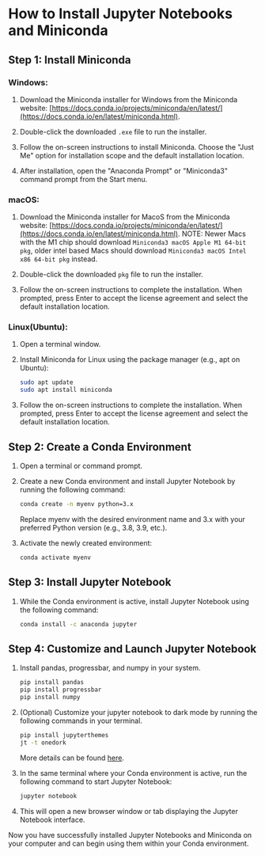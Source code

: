 # How to Install Jupyter Notebooks and Miniconda

## Step 1: Install Miniconda

### **Windows:**

1. Download the Miniconda installer for Windows from the Miniconda website: [https://docs.conda.io/projects/miniconda/en/latest/](https://docs.conda.io/en/latest/miniconda.html).

2. Double-click the downloaded `.exe` file to run the installer.

3. Follow the on-screen instructions to install Miniconda. Choose the "Just Me" option for installation scope and the default installation location.

4. After installation, open the "Anaconda Prompt" or "Miniconda3" command prompt from the Start menu.

### **macOS:**

1. Download the Miniconda installer for MacoS from the Miniconda website: [https://docs.conda.io/projects/miniconda/en/latest/](https://docs.conda.io/en/latest/miniconda.html). NOTE: Newer Macs with the M1 chip should download `Miniconda3 macOS Apple M1 64-bit pkg`, older intel based Macs should download `Miniconda3 macOS Intel x86 64-bit pkg` instead.

3. Double-click the downloaded `pkg` file to run the installer.

4. Follow the on-screen instructions to complete the installation. When prompted, press Enter to accept the license agreement and select the default installation location.

### **Linux(Ubuntu):**

1. Open a terminal window.

2. Install Miniconda for Linux using the package manager (e.g., apt on Ubuntu):

    ```bash
    sudo apt update
    sudo apt install miniconda
    ```

3. Follow the on-screen instructions to complete the installation. When prompted, press Enter to accept the license agreement and select the default installation location.

## Step 2: Create a Conda Environment

1. Open a terminal or command prompt.

2. Create a new Conda environment and install Jupyter Notebook by running the following command:

    ```bash
    conda create -n myenv python=3.x
    ```

    Replace myenv with the desired environment name and 3.x with your preferred Python version (e.g., 3.8, 3.9, etc.).

3. Activate the newly created environment:

    ```bash
    conda activate myenv
    ```

## Step 3: Install Jupyter Notebook

1. While the Conda environment is active, install Jupyter Notebook using the following command:

    ```bash
    conda install -c anaconda jupyter
    ```

## Step 4: Customize and Launch Jupyter Notebook

1. Install pandas, progressbar, and numpy in your system.

    ```bash
    pip install pandas
    pip install progressbar
    pip install numpy
    ```

2. (Optional) Customize your jupyter notebook to dark mode by running the following commands in your terminal.

    ```bash
    pip install jupyterthemes
    jt -t onedork
    ```

    More details can be found [here](https://saturncloud.io/blog/jupyter-notebook-dark-mode-a-step-by-step-guide/).

3. In the same terminal where your Conda environment is active, run the following command to start Jupyter Notebook:

    ```bash
    jupyter notebook
    ```

4. This will open a new browser window or tab displaying the Jupyter Notebook interface.

Now you have successfully installed Jupyter Notebooks and Miniconda on your computer and can begin using them within your Conda environment.
